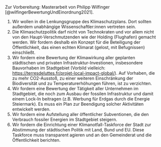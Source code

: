 Zur Vorbereitung: Masterarbeit von Philipp Wilfinger [@wilfingerBewertungUndEinordnung2021].


1. Wir wollen in die Lenkungsgruppe des Klimaschutzplans. Dort sollten außerdem unabhängige Wissenschaftler:innen vertreten sein.
2. Die Klimaschutzpolitik darf nicht von Technokraten und vor allem nicht von den Haupt-Verschmutzenden wie der Holding (Flughafen) gemacht werden. Wir fordern deshalb ein Konzept für die Beteiligung der Öffentlichkeit, das einen echten Klimarat (gelost, mit Befugnissen) einschließt. 
3. Wir fordern eine Bewertung der Klimawirkung aller geplanten städtischen und privaten Infrastruktur-Investionen, insbesondere Bauvorhaben im Stadtgebiet (Vorbild vielleich: https://terresdeluttes.fr/projet-local-impact-global/). Auf Vorhaben, die zu mehr CO2-Ausstoß, zu einer weiteren Einschränkung der Biodiversität und zu Temperaturerhöhungen führen, ist zu verzichten.
4. Wir fordern eine Bewertung der Tätigkeit aller Unternehmen im Stadtgebiet, die noch zum Ausbau der fossilen Infrastruktur und damit einem Lock-In beitragen (z.B. Werbung für Erdgas durch die Energie Steiermark). Es muss ein Plan zur Beendigung solcher Aktivitäten entwickelt werden.
5. Wir fordern eine Aufstellung aller öffentlicher Subventionen, die den Verbrauch fossiler Energien im Stadtgebiet steigern.
6. Wir fordern die Einrichtung einer Klimanotfall-Taskforce der Stadt zur Abstimmung der städtischen Politik mit Land, Bund und EU. Diese Taskforce muss transparent agieren und an den Gemeinderat und die Öffentlichkeit berichten. 